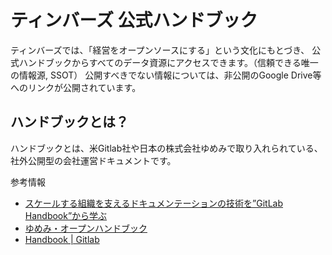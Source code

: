 # ティンバーズ 公式ハンドブック

ティンバーズでは、「経営をオープンソースにする」という文化にもとづき、
公式ハンドブックからすべてのデータ資源にアクセスできます。（信頼できる唯一の情報源, SSOT）
公開すべきでない情報については、非公開のGoogle Drive等へのリンクが公開されています。

## ハンドブックとは？
ハンドブックとは、米Gitlab社や日本の株式会社ゆめみで取り入れられている、社外公開型の会社運営ドキュメントです。

参考情報
* [スケールする組織を支えるドキュメンテーションの技術を”GitLab Handbook”から学ぶ](https://note.com/takahiroanno/n/n62b962e021d6)
* [ゆめみ・オープンハンドブック](https://notion.yumemi.co.jp/)
* [Handbook | Gitlab](https://about.gitlab.com/handbook/)
